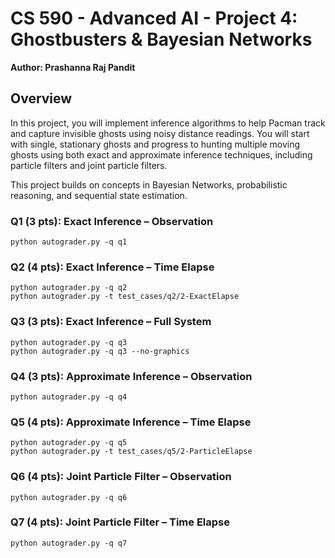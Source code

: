 # CS 590 - Advanced AI - Project 4: Ghostbusters & Bayesian Networks

**Author: Prashanna Raj Pandit**

## Overview
In this project, you will implement inference algorithms to help Pacman track and capture invisible ghosts using noisy distance readings. You will start with single, stationary ghosts and progress to hunting multiple moving ghosts using both exact and approximate inference techniques, including particle filters and joint particle filters.

This project builds on concepts in Bayesian Networks, probabilistic reasoning, and sequential state estimation.

### Q1 (3 pts): Exact Inference – Observation

```
python autograder.py -q q1
```
### Q2 (4 pts): Exact Inference – Time Elapse
```
python autograder.py -q q2
python autograder.py -t test_cases/q2/2-ExactElapse
```
### Q3 (3 pts): Exact Inference – Full System

```
python autograder.py -q q3
python autograder.py -q q3 --no-graphics
```
### Q4 (3 pts): Approximate Inference – Observation

```
python autograder.py -q q4
```

### Q5 (4 pts): Approximate Inference – Time Elapse

```
python autograder.py -q q5
python autograder.py -t test_cases/q5/2-ParticleElapse

```
### Q6 (4 pts): Joint Particle Filter – Observation
```
python autograder.py -q q6
```
### Q7 (4 pts): Joint Particle Filter – Time Elapse
```
python autograder.py -q q7
```
